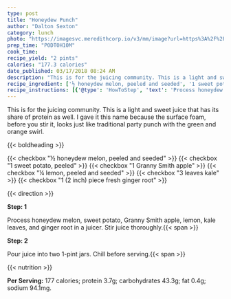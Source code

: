 ```yaml
---
type: post
title: "Honeydew Punch"
author: "Dalton Sexton"
category: lunch
photo: "https://imagesvc.meredithcorp.io/v3/mm/image?url=https%3A%2F%2Fimages.media-allrecipes.com%2Fuserphotos%2F3649908.jpg"
prep_time: "P0DT0H10M"
cook_time: 
recipe_yield: "2 pints"
calories: "177.3 calories"
date_published: 03/17/2018 08:24 AM
description: "This is for the juicing community. This is a light and sweet juice that has its share of protein as well. I gave it this name because the surface foam, before you stir it, looks just like traditional party punch with the green and orange swirl."
recipe_ingredient: ['½ honeydew melon, peeled and seeded', '1 sweet potato, peeled', '1 Granny Smith apple ', '¼ lemon, peeled and seeded', '3 leaves kale', '1 (2 inch) piece fresh ginger root']
recipe_instructions: [{'@type': 'HowToStep', 'text': 'Process honeydew melon, sweet potato, Granny Smith apple, lemon, kale leaves, and ginger root in a juicer. Stir juice thoroughly.\n'}, {'@type': 'HowToStep', 'text': 'Pour juice into two 1-pint jars. Chill before serving.\n'}]
---
```


This is for the juicing community. 
This is a light and sweet juice that has its share of protein as well.
 I gave it this name because the surface foam, before you stir it, looks just like traditional party punch with the green and orange swirl. 

{{< boldheading >}}

{{< checkbox "½  honeydew melon, peeled and seeded" >}}
{{< checkbox "1  sweet potato, peeled" >}}
{{< checkbox "1  Granny Smith apple" >}}
{{< checkbox "¼  lemon, peeled and seeded" >}}
{{< checkbox "3 leaves kale" >}}
{{< checkbox "1 (2 inch) piece fresh ginger root" >}}


{{< direction >}}

**Step: 1**

Process honeydew melon, sweet potato, Granny Smith apple, lemon, kale leaves, and ginger root in a juicer. Stir juice thoroughly.{{< span >}}

**Step: 2**

Pour juice into two 1-pint jars. Chill before serving.{{< span >}}

{{< nutrition >}}

**Per Serving:** 177 calories; protein 3.7g; carbohydrates 43.3g; fat 0.4g; sodium 94.1mg.